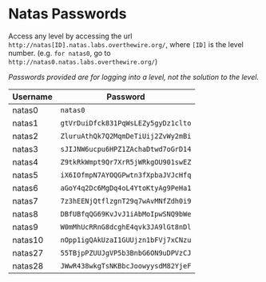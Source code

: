 # Natas Passwords

Access any level by accessing the url `http://natas[ID].natas.labs.overthewire.org/`,
where `[ID]` is the level number. (e.g. `for natas0`, go to `http://natas0.natas.labs.overthewire.org/`)

*Passwords provided are for logging into a level, not the solution to the level.*

| Username  | Password                           |
| --------- | ---------------------------------- |
| natas0    | `natas0`                           |
| natas1    | `gtVrDuiDfck831PqWsLEZy5gyDz1clto` |
| natas2    | `ZluruAthQk7Q2MqmDeTiUij2ZvWy2mBi` |
| natas3    | `sJIJNW6ucpu6HPZ1ZAchaDtwd7oGrD14` |
| natas4    | `Z9tkRkWmpt9Qr7XrR5jWRkgOU901swEZ` |
| natas5    | `iX6IOfmpN7AYOQGPwtn3fXpbaJVJcHfq` |
| natas6    | `aGoY4q2Dc6MgDq4oL4YtoKtyAg9PeHa1` |
| natas7    | `7z3hEENjQtflzgnT29q7wAvMNfZdh0i9` |
| natas8    | `DBfUBfqQG69KvJvJ1iAbMoIpwSNQ9bWe` |
| natas9    | `W0mMhUcRRnG8dcghE4qvk3JA9lGt8nDl` |
| natas10   | `nOpp1igQAkUzaI1GUUjzn1bFVj7xCNzu` |
| natas27   | `55TBjpPZUUJgVP5b3BnbG6ON9uDPVzCJ` |
| natas28   | `JWwR438wkgTsNKBbcJoowyysdM82YjeF` |
